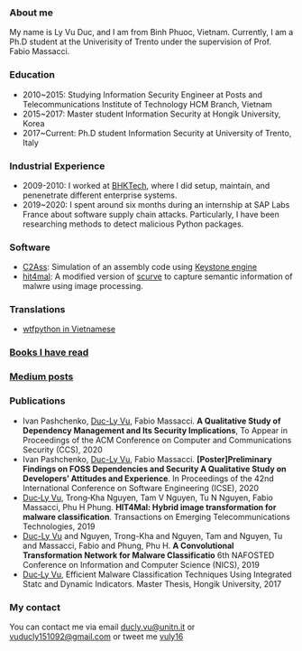 ### About me

My name is Ly Vu Duc, and I am from Binh Phuoc, Vietnam. Currently, I am a Ph.D student at the Univerisity of Trento under the supervision of Prof. Fabio Massacci. 

### Education
* 2010~2015: Studying Information Security Engineer at Posts and Telecommunications Institute of Technology HCM Branch, Vietnam
* 2015~2017: Master student Information Security at Hongik University, Korea
* 2017~Current: Ph.D student Information Security at University of Trento, Italy  

### Industrial Experience
* 2009-2010: I worked at [BHKTech](https://bhk.vn/), where I did setup, maintain, and penenetrate different enterprise systems.
* 2019~2020: I spent around six months during an internship at SAP Labs France about software supply chain attacks. Particularly, I have been researching methods to detect malicious Python packages. 

### Software
* [C2Ass](https://github.com/lyvd/C2Ass): Simulation of an assembly code using [Keystone engine](https://www.keystone-engine.org/)
* [hit4mal](https://github.com/vuduclyunitn/image_based_malware_detection): A modified version of [scurve](https://github.com/cortesi/scurve) to capture semantic information of malwre using image processing.

### Translations
* [wtfpython in Vietnamese](https://github.com/vuduclyunitn/wtfptyhon-vi)

### [Books I have read](books.md)

### [Medium posts](https://medium.com/@vuducly151092)

### Publications

* Ivan Pashchenko, <ins>Duc-Ly Vu</ins>, Fabio Massacci. **A Qualitative Study of Dependency Management and Its Security Implications**, To Appear in Proceedings of the ACM Conference on Computer and Communications Security (CCS), 2020
* Ivan Pashchenko, <ins>Duc-Ly Vu</ins>, Fabio Massacci. **[Poster]Preliminary Findings on FOSS Dependencies and Security A Qualitative Study on Developers’ Attitudes and Experience**. In Proceedings of the 42nd International Conference on Software Engineering (ICSE), 2020
* <ins>Duc‐Ly Vu</ins>, Trong‐Kha Nguyen, Tam V Nguyen, Tu N Nguyen, Fabio Massacci, Phu H Phung. **HIT4Mal: Hybrid image transformation for malware classification**. Transactions on Emerging Telecommunications Technologies, 2019
* <ins>Duc-Ly Vu</ins> and Nguyen, Trong-Kha and Nguyen, Tam and Nguyen, Tu and Massacci, Fabio and Phung, Phu H. **A Convolutional Transformation Network for Malware Classificatio** 6th NAFOSTED Conference on Information and Computer Science (NICS), 2019
* <ins>Duc‐Ly Vu</ins>, Efficient Malware Classification Techniques Using Integrated Statc and Dynamic Indicators. Master Thesis, Hongik University, 2017
 
### My contact
You can contact me via email [ducly.vu@unitn.it](mailto:ducly.vu@unitn.it) or [vuducly151092@gmail.com](mailto:vuducly151092@gmail.com) or tweet me [vuly16](https://twitter.com/vuly16)
